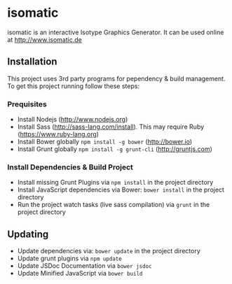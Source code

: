# isomatic
isomatic is an interactive Isotype Graphics Generator.
It can be used online at http://www.isomatic.de

## Installation
This project uses 3rd party programs for pependency & build management. 
To get this project running follow these steps:

### Prequisites
* Install Nodejs (http://www.nodejs.org)
* Install Sass (http://sass-lang.com/install). This may require Ruby (https://www.ruby-lang.org)
* Install Bower globally `npm install -g bower` (http://bower.io)
* Install Grunt globally `npm install -g grunt-cli` (http://gruntjs.com)

### Install Dependencies & Build Project
* Install missing Grunt Plugins via `npm install` in the project directory
* Install JavaScript dependencies via Bower: `bower install` in the project directory
* Run the project watch tasks (live sass compilation) via `grunt` in the project directory 

## Updating
* Update dependencies via: `bower update` in the project directory
* Update grunt plugins via `npm update`
* Update JSDoc Documentation via `bower jsdoc`
* Update Minified JavaScript via `bower build`
